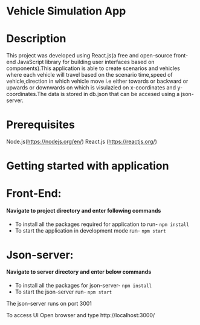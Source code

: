 # Vehicle Simulation App

# Description
This project was developed using React.js(a free and open-source front-end JavaScript library for building user interfaces based on components).This application is able to create scenarios and vehicles where each vehicle will travel based on the scenario time,speed of vehicle,direction in which vehicle move i.e either towards or backward or upwards or downwards on which is visulazied on x-coordinates and y-coordinates.The data is stored in db.json that can be accesed using a json-server.     

# Prerequisites 
   Node.js(https://nodejs.org/en/) 
   React.js (https://reactjs.org/)

# Getting started with application


 # Front-End:
   #### Navigate to project directory and enter following commands
   - To install all the packages required for application to run-
        `npm install`
   - To start the application in development mode run-
        `npm start`
        
  
 # Json-server:
   #### Navigate to server directory and enter below commands
   - To install all the packages for json-server- 
           `npm install`
   - To start the json-server run-
            `npm start`
 
The json-server runs on port 3001

To access UI Open browser and type http://localhost:3000/
